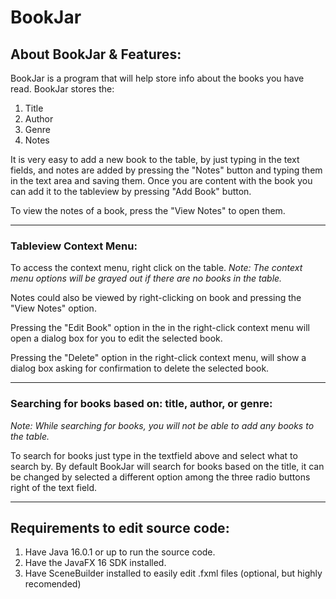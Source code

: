 # BookJar

## About BookJar & Features:

BookJar is a program that will help store info about the books you have read. 
BookJar stores the: 

1. Title
2. Author 
3. Genre
4. Notes 

It is very easy to add a new book to the table, by just typing in the text fields,
and notes are added by pressing the "Notes" button and typing them in the text area
and saving them. Once you are content with the book you can add it to the tableview
by pressing "Add Book" button.

To view the notes of a book, press the "View Notes" to open them.

***

### Tableview Context Menu:

To access the context menu, right click on the table.
*Note: The context menu options will be grayed out if there are no books in the table.*

Notes could also be viewed by right-clicking on book and pressing the "View Notes" option.

Pressing the "Edit Book" option in the in the right-click context menu will open a
dialog box for you to edit the selected book.

Pressing the "Delete" option in the right-click context menu, will show a dialog box 
asking for confirmation to delete the selected book.

***

### Searching for books based on: title, author, or genre:
*Note: While searching for books, you will not be able to add any books to the table.*

To search for books just type in the textfield above and select what to search by.
By default BookJar will search for books based on the title, it can be changed
by selected a different option among the three radio buttons right of the text field.

***

## Requirements to edit source code:

1. Have Java 16.0.1 or up to run the source code.
2. Have the JavaFX 16 SDK installed.
3. Have SceneBuilder installed to easily edit .fxml files (optional, but highly recomended)
